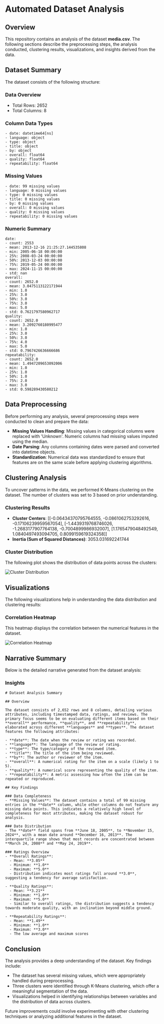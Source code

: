 # Automated Dataset Analysis

## Overview
This repository contains an analysis of the dataset **media.csv**. The following sections describe the preprocessing steps, the analysis conducted, clustering results, visualizations, and insights derived from the data.

## Dataset Summary
The dataset consists of the following structure:

### Data Overview
- Total Rows: 2652
- Total Columns: 8
### Column Data Types
```
- date: datetime64[ns]
- language: object
- type: object
- title: object
- by: object
- overall: float64
- quality: float64
- repeatability: float64
```
### Missing Values
```
- date: 99 missing values
- language: 0 missing values
- type: 0 missing values
- title: 0 missing values
- by: 0 missing values
- overall: 0 missing values
- quality: 0 missing values
- repeatability: 0 missing values
```
### Numeric Summary
```
date:
- count: 2553
- mean: 2013-12-16 21:25:27.144535808
- min: 2005-06-18 00:00:00
- 25%: 2008-03-24 00:00:00
- 50%: 2013-12-03 00:00:00
- 75%: 2019-05-24 00:00:00
- max: 2024-11-15 00:00:00
- std: nan
overall:
- count: 2652.0
- mean: 3.0475113122171944
- min: 1.0
- 25%: 3.0
- 50%: 3.0
- 75%: 3.0
- max: 5.0
- std: 0.7621797580962717
quality:
- count: 2652.0
- mean: 3.2092760180995477
- min: 1.0
- 25%: 3.0
- 50%: 3.0
- 75%: 4.0
- max: 5.0
- std: 0.7967426636666686
repeatability:
- count: 2652.0
- mean: 1.4947209653092006
- min: 1.0
- 25%: 1.0
- 50%: 1.0
- 75%: 2.0
- max: 3.0
- std: 0.598289430580212
```

## Data Preprocessing
Before performing any analysis, several preprocessing steps were conducted to clean and prepare the data:

- **Missing Values Handling**: Missing values in categorical columns were replaced with 'Unknown'. Numeric columns had missing values imputed using the median.
- **Date Parsing**: Any columns containing dates were parsed and converted into datetime objects.
- **Standardization**: Numerical data was standardized to ensure that features are on the same scale before applying clustering algorithms.

## Clustering Analysis
To uncover patterns in the data, we performed K-Means clustering on the dataset. The number of clusters was set to 3 based on prior understanding.

### Clustering Results
- **Cluster Centers**: [[-0.06434370795764555, -0.0861062753292616, -0.17106239959567054], [-1.4439319768746026, -1.2683177907764138, -0.7004899986932007], [1.1765479048492549, 1.0840497493094705, 0.8099159619324358]]
- **Inertia (Sum of Squared Distances)**: 3053.031692241744
### Cluster Distribution
The following plot shows the distribution of data points across the clusters:

![Cluster Distribution](cluster_distribution.png)

## Visualizations
The following visualizations help in understanding the data distribution and clustering results:

### Correlation Heatmap
This heatmap displays the correlation between the numerical features in the dataset.

![Correlation Heatmap](correlation_heatmap.png)

## Narrative Summary
Below is the detailed narrative generated from the dataset analysis:

### Insights
```
# Dataset Analysis Summary

## Overview

The dataset consists of 2,652 rows and 8 columns, detailing various attributes, including timestamped data, ratings, and reviews. The primary focus seems to be on evaluating different items based on their **overall** performance, **quality**, and **repeatability**, elaborated across different **languages** and **types**. The dataset features the following attributes:

- **date**: The date when the review or rating was recorded.
- **language**: The language of the review or rating.
- **type**: The type/category of the reviewed item.
- **title**: The title of the item being reviewed.
- **by**: The author or reviewer of the item.
- **overall**: A numerical rating for the item on a scale (likely 1 to 5).
- **quality**: A numerical score representing the quality of the item.
- **repeatability**: A metric assessing how often the item can be repeated or reproduced.

## Key Findings

### Data Completeness
- **Missing Values**: The dataset contains a total of 99 missing entries in the **date** column, while other columns do not feature any missing data points. This indicates a relatively high level of completeness for most attributes, making the dataset robust for analysis.

### Date Distribution
- The **date** field spans from **June 18, 2005**, to **November 15, 2024**, with a mean date around **December 16, 2013**. The interquartile range shows that most records are concentrated between **March 24, 2008** and **May 24, 2019**.

### Ratings Overview
- **Overall Ratings**:
  - Mean: **3.05**
  - Minimum: **1.0**
  - Maximum: **5.0**
  - Distribution indicates most ratings fall around **3.0**, suggesting a tendency for average satisfaction.
  
- **Quality Ratings**:
  - Mean: **3.21**
  - Minimum: **1.0**
  - Maximum: **5.0**
  - Similar to overall ratings, the distribution suggests a tendency towards moderate quality, with an inclination beyond middle ground.

- **Repeatability Ratings**:
  - Mean: **1.49**
  - Minimum: **1.0**
  - Maximum: **3.0**
  - The low average and maximum scores
```

## Conclusion
The analysis provides a deep understanding of the dataset. Key findings include:

- The dataset has several missing values, which were appropriately handled during preprocessing.
- Three clusters were identified through K-Means clustering, which offer a meaningful segmentation of the data.
- Visualizations helped in identifying relationships between variables and the distribution of data across clusters.

Future improvements could involve experimenting with other clustering techniques or analyzing additional features in the dataset.

